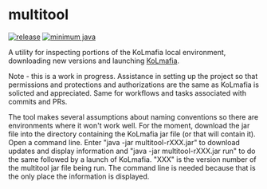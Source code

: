 # multitool
[![release](https://img.shields.io/github/v/release/kolmafia/multitool?color=blueviolet&label=%F0%9F%8D%B8%20release)](https://github.com/kolmafia/multitool/releases/latest)
[![minimum java](https://img.shields.io/static/v1?label=min%20java&message=v11&color=%23007396&logo=java)](https://adoptium.net/)

A utility for inspecting portions of the KoLmafia local environment, downloading new versions and launching [KoLmafia](https://github.com/kolmafia/kolmafia).


Note - this is a work in progress.  Assistance in setting up the project so that permissions and protections and authorizations are the same as KoLmafia is solicted and appreciated.  Same for workflows and tasks associated with commits and PRs. 

The tool makes several assumptions about naming conventions so there are environments where it won't work well.  For the moment, download the jar file into the directory containing the KoLmafia jar file (or that will contain it).  Open a command line.  Enter "java -jar multitool-rXXX.jar" to download updates and display information and "java -jar multitool-rXXX.jar run" to do the same followed by a launch of KoLmafia.  "XXX" is the version number of the multitool jar file being run.  The command line is needed because that is the only place the information is displayed.
